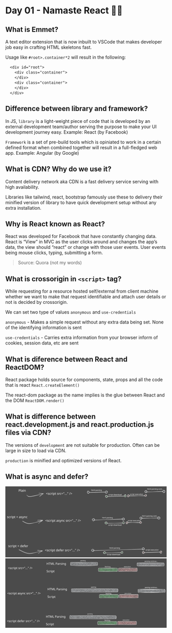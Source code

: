 # Day 01 - Namaste React 🙏🏻

## What is Emmet?

A text editor extension that is now inbuilt to VSCode that makes developer job easy in crafting HTML skeletons fast.

Usage like `#root>.container*2` will result in the following:

```
  <div id="root">
    <div class="container">
    </div>
    <div class="container">
    </div>
  </div>
```

## Difference between library and framework?

In JS, `library` is a light-weight piece of code that is developed by an external development team/author serving the purpose to make your UI development journey easy. Example: React (by Facebook)

`Framework` is a set of pre-build tools which is opiniated to work in a certain defined format when combined together will result in a full-fledged web app. Example: Angular (by Google)

## What is CDN? Why do we use it?

Content delivery network aka CDN is a fast delivery service serving with high availability.

Libraries like tailwind, react, bootstrap famously use these to delivery their minified version of library to have quick development setup without any extra installation.

## Why is React known as React?

React was developed for Facebook that have constantly changing data. React is “View” in MVC as the user clicks around and changes the app’s data, the view should “react” or change with those user events. User events being mouse clicks, typing, submitting a form.

> Source: Quora (not my words)

## What is crossorigin in `<script>` tag?

While requesting for a resource hosted self/external from client machine whether we want to make that request identifiable and attach user details or not is decided by crossorigin.

We can set two type of values `anonymous` and `use-credentials`

`anonymous` - Makes a simple request without any extra data being set. None of the identifying information is sent

`use-credentials` - Carries extra information from your browser inform of cookies, session data, etc are sent

## What is diference between React and ReactDOM?

React package holds source for components, state, props and all the code that is react `React.createElement()`

The react-dom package as the name implies is the glue between React and the DOM `ReactDOM.render()`

## What is difference between react.development.js and react.production.js files via CDN?

The versions of `development` are not suitable for production. Often can be large in size to load via CDN.

`production` is minified and optimized versions of React.

## What is async and defer?

<img src="./async defer.svg" />

<img src="./async defer visual.svg" />

